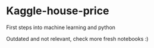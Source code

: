 # Kaggle-house-price

First steps into machine learning and python

Outdated and not relevant, check more fresh notebooks :)
